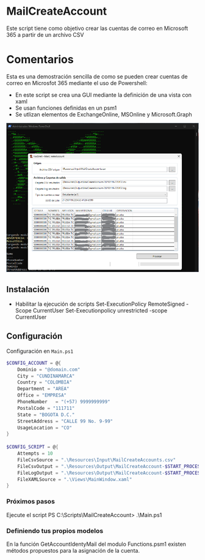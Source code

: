 # MailCreateAccount
Este script tiene como objetivo crear las cuentas de correo en Microsoft 365 a partir de un archivo CSV

# Comentarios

Esta es una demostración sencilla de como se pueden crear cuentas de correo en Microsfot 365 mediante el uso de Powershell:
- En este script se crea una GUI mediante la definición de una vista con xaml
- Se usan funciones definidas en un psm1
- Se utlizan elementos de ExchangeOnline, MSOnline y Microsoft.Graph


![Screenshot](https://github.com/jgohortiz/MailCreateAccount/blob/main/preview.png)

## Instalación
 - Habilitar la ejecución de scripts
 		Set-ExecutionPolicy RemoteSigned -Scope CurrentUser
 		Set-Executionpolicy unrestricted -scope CurrentUser

## Configuración
Configuración en `Main.ps1`
```powershell
$CONFIG_ACCOUNT = @{
	Dominio = "@domain.com"
	City = "CUNDINAMARCA"
	Country = "COLOMBIA"
	Department = "AREA"
	Office = "EMPRESA"
	PhoneNumber   = "(+57) 9999999999"
	PostalCode = "111711"
	State = "BOGOTA D.C."
	StreetAddress = "CALLE 99 No. 9-99"
	UsageLocation = "CO"
}

$CONFIG_SCRIPT = @{
	Attempts = 10
	FileCsvSource = ".\Resources\Input\MailCreateAccounts.csv"
	FileCsvOutput = ".\Resources\Output\MailCreateAccount-$START_PROCESS.csv"
	FileLogOutput = ".\Resources\Output\MailCreateAccount-$START_PROCESS.log"
	FileXAMLSource = ".\Views\MainWindow.xaml"
}
```

### Próximos pasos
Ejecute el script 
PS C:\Scripts\MailCreateAccount> .\Main.ps1

### Definiendo tus propios modelos
En la función GetAccountIdentyMail del modulo Functions.psm1 existen métodos propuestos para la asignación de la cuenta.
